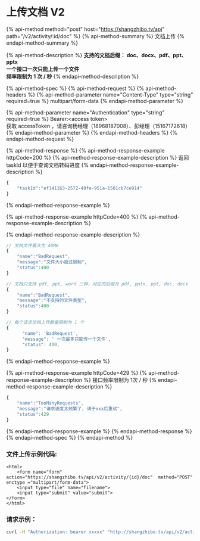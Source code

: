 # 上传文档 V2

{% api-method method="post" host="https://shangzhibo.tv/api" path="/v2/activity/:id/doc" %}
{% api-method-summary %}
文档上传
{% endapi-method-summary %}

{% api-method-description %}
**支持的文档后缀： doc、docx、pdf、ppt、pptx  
一个接口一次只能上传一个文件  
频率限制为 1 次 / 秒**
{% endapi-method-description %}

{% api-method-spec %}
{% api-method-request %}
{% api-method-headers %}
{% api-method-parameter name="Content-Type" type="string" required=true %}
multipart/form-data
{% endapi-method-parameter %}

{% api-method-parameter name="Authentication" type="string" required=true %}
Bearer:&lt;access token&gt;  
获取 accessToken ，请咨询杨经理（18968187008）、彭经理（15167172618）  
{% endapi-method-parameter %}
{% endapi-method-headers %}
{% endapi-method-request %}

{% api-method-response %}
{% api-method-response-example httpCode=200 %}
{% api-method-response-example-description %}
返回 taskId 以便于查询文档转码进度
{% endapi-method-response-example-description %}

```javascript
{
    "taskId":"ef141163-2572-49fe-951a-1501cb7ce914"
}
```
{% endapi-method-response-example %}

{% api-method-response-example httpCode=400 %}
{% api-method-response-example-description %}

{% endapi-method-response-example-description %}

```javascript
// 文档文件最大为 40MB
{
    "name":"BadRequest",
    "message":"文件大小超过限制",
    "status":400
}

// 文档只支持 pdf, ppt, word 三种，对应的后缀为 pdf, pptx, ppt, doc, docx
{
    "name":"BadRequest",
    "message":"不支持的文件类型",
    "status":400
}

// 每个请求文档上传数量限制为 1 个
{
      "name": 'BadRequest',
      "message": ' 一次最多只能传一个文件',
      "status": 400,
}
```
{% endapi-method-response-example %}

{% api-method-response-example httpCode=429 %}
{% api-method-response-example-description %}
接口频率限制为 1次 / 秒
{% endapi-method-response-example-description %}

```javascript
{
    "name":"TooManyRequests",
    "message":"请求速度太频繁了, 请于xxx后重试",
    "status":429
}
```
{% endapi-method-response-example %}
{% endapi-method-response %}
{% endapi-method-spec %}
{% endapi-method %}

### 文件上传示例代码:

```markup
<html>
	<form name="form" action="https://shangzhibo.tv/api/v2/activity/{id}/doc"  method="POST" enctype ="multipart/form-data">
    <input type="file" name="filename">
    <input type="submit" value="submit">
</form>
</html>
```

### 请求示例：

```bash
curl -H "Authorization: bearer xxxxx" "http://shangzhibo.tv/api/v2/activity/:id/doc" -F file=@raft.pdf
```



